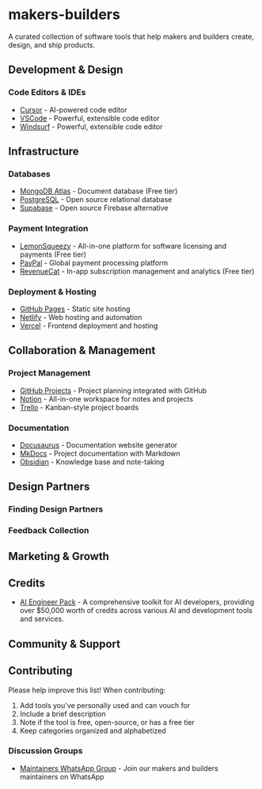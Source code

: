 # makers-builders

A curated collection of software tools that help makers and builders create, design, and ship products.

## Development & Design

### Code Editors & IDEs

- [Cursor](https://www.cursor.com/) - AI-powered code editor
- [VSCode](https://code.visualstudio.com/) - Powerful, extensible code editor
- [Windsurf](https://code.visualstudio.com/) - Powerful, extensible code editor

## Infrastructure

### Databases

- [MongoDB Atlas](https://www.mongodb.com/atlas) - Document database (Free tier)
- [PostgreSQL](https://www.postgresql.org/) - Open source relational database
- [Supabase](https://supabase.com/) - Open source Firebase alternative

### Payment Integration

- [LemonSqueezy](https://www.lemonsqueezy.com/) - All-in-one platform for software licensing and payments (Free tier)
- [PayPal](https://www.paypal.com/business) - Global payment processing platform
- [RevenueCat](https://www.revenuecat.com/) - In-app subscription management and analytics (Free tier)

### Deployment & Hosting

- [GitHub Pages](https://pages.github.com/) - Static site hosting
- [Netlify](https://www.netlify.com/) - Web hosting and automation
- [Vercel](https://vercel.com/) - Frontend deployment and hosting

## Collaboration & Management

### Project Management

- [GitHub Projects](https://github.com/features/projects) - Project planning integrated with GitHub
- [Notion](https://www.notion.so/) - All-in-one workspace for notes and projects
- [Trello](https://trello.com/) - Kanban-style project boards

### Documentation

- [Docusaurus](https://docusaurus.io/) - Documentation website generator
- [MkDocs](https://www.mkdocs.org/) - Project documentation with Markdown
- [Obsidian](https://obsidian.md/) - Knowledge base and note-taking

## Design Partners

### Finding Design Partners

### Feedback Collection

## Marketing & Growth

## Credits

- [AI Engineer Pack](https://www.aiengineerpack.com/) - A comprehensive toolkit for AI developers, providing over $50,000 worth of credits across various AI and development tools and services.

## Community & Support

## Contributing

Please help improve this list! When contributing:

1. Add tools you've personally used and can vouch for
2. Include a brief description
3. Note if the tool is free, open-source, or has a free tier
4. Keep categories organized and alphabetized

### Discussion Groups

- [Maintainers WhatsApp Group](https://chat.whatsapp.com/D0QT0J7Q79W7SJXBVygOAM) - Join our makers and builders maintainers on WhatsApp
